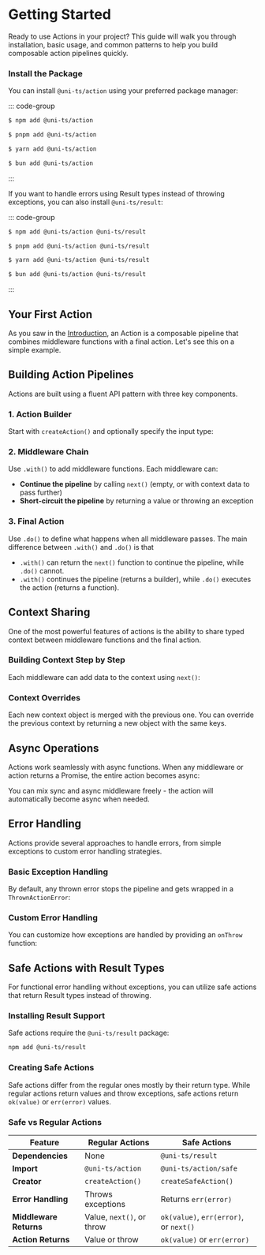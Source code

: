 # Getting Started

Ready to use Actions in your project? This guide will walk you through installation, basic usage, and common patterns to help you build composable action pipelines quickly.

<!--@include: ../../snippets/installation.md-->

### Install the Package

You can install `@uni-ts/action` using your preferred package manager:

::: code-group

```sh [npm]
$ npm add @uni-ts/action
```

```sh [pnpm]
$ pnpm add @uni-ts/action
```

```sh [yarn]
$ yarn add @uni-ts/action
```

```sh [bun]
$ bun add @uni-ts/action
```

:::

If you want to handle errors using Result types instead of throwing exceptions, you can also install `@uni-ts/result`:

::: code-group

```sh [npm]
$ npm add @uni-ts/action @uni-ts/result
```

```sh [pnpm]
$ pnpm add @uni-ts/action @uni-ts/result
```

```sh [yarn]
$ yarn add @uni-ts/action @uni-ts/result
```

```sh [bun]
$ bun add @uni-ts/action @uni-ts/result
```

:::

## Your First Action

As you saw in the [Introduction](./index.md), an Action is a composable pipeline that combines middleware functions with a final action. Let's see this on a simple example.

<!--@include: ./snippets/getting-started/your-first-action.md-->

## Building Action Pipelines

Actions are built using a fluent API pattern with three key components.

### 1. Action Builder

Start with `createAction()` and optionally specify the input type:

<!--@include: ./snippets/getting-started/action-builder.md-->

### 2. Middleware Chain

Use `.with()` to add middleware functions. Each middleware can:

- **Continue the pipeline** by calling `next()` (empty, or with context data to pass further)
- **Short-circuit the pipeline** by returning a value or throwing an exception

<!--@include: ./snippets/getting-started/middleware-chain.md-->

### 3. Final Action

Use `.do()` to define what happens when all middleware passes. The main difference between `.with()` and `.do()` is that

- `.with()` can return the `next()` function to continue the pipeline, while `.do()` cannot.
- `.with()` continues the pipeline (returns a builder), while `.do()` executes the action (returns a function).

<!--@include: ./snippets/getting-started/final-action.md-->

## Context Sharing

One of the most powerful features of actions is the ability to share typed context between middleware functions and the final action.

### Building Context Step by Step

Each middleware can add data to the context using `next()`:

<!--@include: ./snippets/getting-started/context-sharing.md-->

### Context Overrides

Each new context object is merged with the previous one. You can override the previous context by returning a new object with the same keys.

<!--@include: ./snippets/getting-started/context-overrides.md-->

## Async Operations

Actions work seamlessly with async functions. When any middleware or action returns a Promise, the entire action becomes async:

<!--@include: ./snippets/getting-started/async-operations.md-->

You can mix sync and async middleware freely - the action will automatically become async when needed.

## Error Handling

Actions provide several approaches to handle errors, from simple exceptions to custom error handling strategies.

### Basic Exception Handling

By default, any thrown error stops the pipeline and gets wrapped in a `ThrownActionError`:

<!--@include: ./snippets/getting-started/error-handling/basic-exception.md-->

### Custom Error Handling

You can customize how exceptions are handled by providing an `onThrow` function:

<!--@include: ./snippets/getting-started/error-handling/custom-error.md-->

## Safe Actions with Result Types

For functional error handling without exceptions, you can utilize safe actions that return Result types instead of throwing.

### Installing Result Support

Safe actions require the `@uni-ts/result` package:

```sh
npm add @uni-ts/result
```

### Creating Safe Actions

Safe actions differ from the regular ones mostly by their return type. While regular actions return values and throw exceptions, safe actions return `ok(value)` or `err(error)` values.

<!--@include: ./snippets/getting-started/safe-actions.md-->

### Safe vs Regular Actions

| Feature                | Regular Actions           | Safe Actions                           |
| ---------------------- | ------------------------- | -------------------------------------- |
| **Dependencies**       | None                      | `@uni-ts/result`                       |
| **Import**             | `@uni-ts/action`          | `@uni-ts/action/safe`                  |
| **Creator**            | `createAction()`          | `createSafeAction()`                   |
| **Error Handling**     | Throws exceptions         | Returns `err(error)`                   |
| **Middleware Returns** | Value, `next()`, or throw | `ok(value)`, `err(error)`, or `next()` |
| **Action Returns**     | Value or throw            | `ok(value)` or `err(error)`            |
